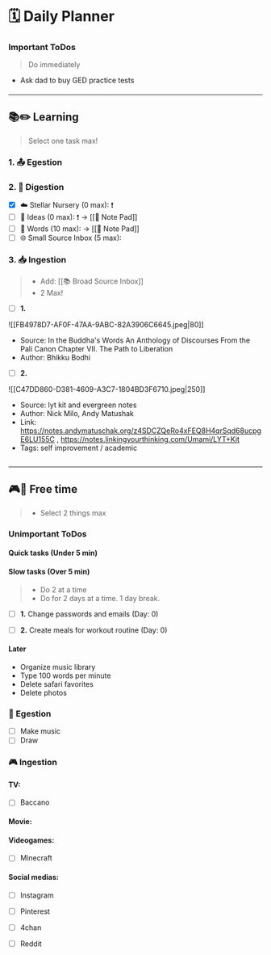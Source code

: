 # 🗓 Daily Planner

### Important ToDos

> Do immediately

- Ask dad to buy GED practice tests

#### 
___

## **📚✏️ Learning**

> Select one task max!

### 1. 📤 Egestion

### 2. 📝 Digestion

- [x] ☁️ Stellar Nursery (0 max): ❗
- [ ] 💭 Ideas (0 max):  ❗️ -> [[📝 Note Pad]]
- [ ] 💬 Words (10 max):  -> [[📝 Note Pad]]
- [ ] 🌐 Small Source Inbox (5 max):  

### 3. 📥 Ingestion

> - Add: [[📚 Broad Source Inbox]]
> - 2 Max!

- [ ] **1.** 

![[FB4978D7-AF0F-47AA-9ABC-82A3906C6645.jpeg|80]]
- Source: In the Buddha's Words An Anthology of Discourses From the Pali Canon Chapter VII. The Path to Liberation
- Author: Bhikku Bodhi
>
- [ ] **2.** 

![[C47DD860-D381-4609-A3C7-1804BD3F6710.jpeg|250]]
- Source: lyt kit and evergreen notes
- Author: Nick Milo, Andy Matushak
- Link: https://notes.andymatuschak.org/z4SDCZQeRo4xFEQ8H4qrSqd68ucpgE6LU155C , https://notes.linkingyourthinking.com/Umami/LYT+Kit
- Tags: self improvement / academic 

## 
 ___
 
## **🎮🎨 Free time**

> - Select 2 things max

### Unimportant ToDos

#### Quick tasks (Under 5 min)

#### Slow tasks (Over 5 min)

> - Do 2 at a time
> - Do for 2 days at a time. 1 day break.

- [ ] **1.**  Change passwords and emails (Day: 0)

- [ ] **2.** Create meals for workout routine (Day: 0)

#### Later
- Organize music library
- Type 100 words per minute
- Delete safari favorites 
- Delete photos

### 🎨 Egestion

- [ ] Make music
- [ ] Draw

### 🎮 Ingestion

#### TV:

- [ ] Baccano

#### Movie: 


#### Videogames:

- [ ] Minecraft

#### Social medias:

- [ ] Instagram
- [ ] Pinterest
- [ ] 4chan
- [ ] Reddit


